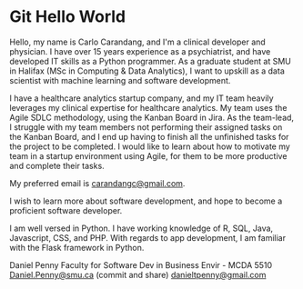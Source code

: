 # Git Hello World #

Hello, my name is Carlo Carandang, and I'm a clinical developer and physician. I have over 15 years experience as a psychiatrist, and have developed IT skills as a Python programmer. As a graduate student at SMU in Halifax (MSc in Computing & Data Analytics), I want to upskill as a data scientist with machine learning and software development.

I have a healthcare analytics startup company, and my IT team heavily leverages my clinical expertise for healthcare analytics. My team uses the Agile SDLC methodology, using the Kanban Board in Jira. As the team-lead, I struggle with my team members not performing their assigned tasks on the Kanban Board, and I end up having to finish all the unfinished tasks for the project to be completed. I would like to learn about how to motivate my team in a startup environment using Agile, for them to be more productive and complete their tasks.

My preferred email is carandangc@gmail.com.

I wish to learn more about software development, and hope to become a proficient software developer.

I am well versed in Python. I have working knowledge of R, SQL, Java, Javascript, CSS, and PHP. With regards to app development, I am familiar with the Flask framework in Python.

Daniel Penny
Faculty for Software Dev in Business Envir - MCDA 5510 
Daniel.Penny@smu.ca (commit and share)
danieltpenny@gmail.com
